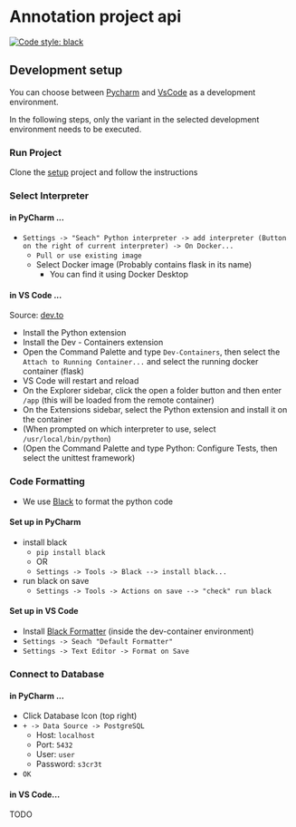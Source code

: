 # Annotation project api
[![Code style: black](https://img.shields.io/badge/code%20style-black-000000.svg)](https://github.com/psf/black)
## Development setup
You can choose between [Pycharm](https://www.jetbrains.com/de-de/pycharm/) and [VsCode](https://code.visualstudio.com/) as a development environment. 

In the following steps, only the variant in the selected development environment needs to be executed.
### Run Project

Clone the [setup](https://github.com/Databases-and-Informationsystems/setup) project and follow the instructions

### Select Interpreter
#### in PyCharm ...
- `Settings -> "Seach" Python interpreter -> add interpreter (Button on the right of current interpreter) -> On Docker...`
   - `Pull or use existing image`
   - Select Docker image (Probably contains flask in its name)
      - You can find it using Docker Desktop
#### in VS Code ...
Source: [dev.to](https://dev.to/alvarocavalcanti/setting-up-a-python-remote-interpreter-using-docker-1i24)
- Install the Python extension
- Install the Dev - Containers extension
- Open the Command Palette and type `Dev-Containers`, then select the `Attach to Running Container...` and select the running docker container (flask)
- VS Code will restart and reload
- On the Explorer sidebar, click the open a folder button and then enter `/app` (this will be loaded from the remote container)
- On the Extensions sidebar, select the Python extension and install it on the container
- (When prompted on which interpreter to use, select `/usr/local/bin/python`)
- (Open the Command Palette and type Python: Configure Tests, then select the unittest framework)
### Code Formatting
- We use [Black](https://black.readthedocs.io/en/stable/index.html) to format the python code 
#### Set up in PyCharm
- install black
   - `pip install black` 
   - OR
   - `Settings -> Tools -> Black --> install black...`
- run black on save
   - `Settings -> Tools -> Actions on save --> "check" run black`
#### Set up in VS Code
- Install [Black Formatter](https://marketplace.visualstudio.com/items?itemName=ms-python.black-formatter) (inside the dev-container environment)
- `Settings -> Seach "Default Formatter"`
- `Settings -> Text Editor -> Format on Save`

### Connect to Database
#### in PyCharm ...
- Click Database Icon (top right)
- `+ -> Data Source -> PostgreSQL`
   - Host: `localhost`
   - Port: `5432`
   - User: `user`
   - Password: `s3cr3t`
- `OK`
#### in VS Code...
TODO